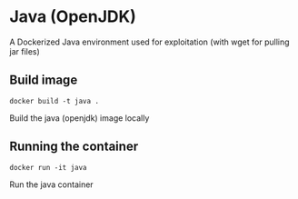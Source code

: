# Java (OpenJDK)

A Dockerized Java environment used for exploitation (with wget for pulling jar files)

## Build image

```
docker build -t java .
```

Build the java (openjdk) image locally


## Running the container

```
docker run -it java
```

Run the java container
